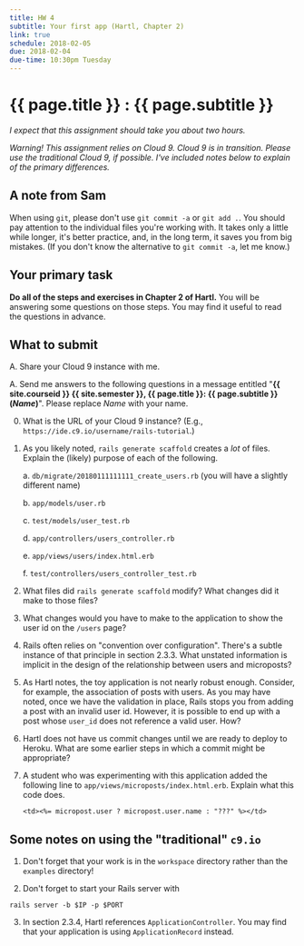 ```yaml
---
title: HW 4
subtitle: Your first app (Hartl, Chapter 2)
link: true
schedule: 2018-02-05
due: 2018-02-04
due-time: 10:30pm Tuesday
---
```

# {{ page.title }} : {{ page.subtitle }}

_I expect that this assignment should take you about two hours._

_Warning!  This assignment relies on Cloud 9.  Cloud 9 is in transition.
Please use the traditional Cloud 9, if possible.  I've included notes
below to explain of the primary differences._

## A note from Sam

When using `git`, please don't use `git commit -a` or `git add .`.  You
should pay attention to the individual files you're working with.  It takes
only a little while longer, it's better practice, and, in the long term,
it saves you from big mistakes.  (If you don't know the alternative to
`git commit -a`, let me know.)

## Your primary task

**Do all of the steps and exercises in Chapter 2 of Hartl.**  You will
be answering some questions on those steps.  You may find it useful to
read the questions in advance.

## What to submit

A. Share your Cloud 9 instance with me.

A. Send me answers to the following questions in a message entitled
"**{{ site.courseid }} {{ site.semester }}, {{ page.title }}: {{
page.subtitle }} (_Name_)**".  Please replace _Name_ with your name.

0. What is the URL of your Cloud 9 instance?  (E.g., 
`https://ide.c9.io/username/rails-tutorial`.)

1. As you likely noted, `rails generate scaffold` creates a *lot* of files.
Explain the (likely) purpose of each of the following.

    a. `db/migrate/20180111111111_create_users.rb` (you will have a slightly different name)

    b. `app/models/user.rb`

    c. `test/models/user_test.rb`

    d. `app/controllers/users_controller.rb`

    e. `app/views/users/index.html.erb`

    f. `test/controllers/users_controller_test.rb`

2. What files did `rails generate scaffold` modify?  What changes did it make
to those files?

3. What changes would you have to make to the application to show the user
id on the `/users` page?

4. Rails often relies on "convention over configuration".  There's a subtle
instance of that principle in section 2.3.3.  What unstated information is
implicit in the design of the relationship between users and microposts?

5. As Hartl notes, the toy application is not nearly robust enough.  Consider,
for example, the association of posts with users.  As you may have noted, once
we have the validation in place, Rails stops you from adding a post with an
invalid user id.  However, it is possible to end up with a post whose `user_id`
does not reference a valid user.  How?

6. Hartl does not have us commit changes until we are ready to deploy to
Heroku.  What are some earlier steps in which a commit might be appropriate?

7. A student who was experimenting with this application added the following
line to `app/views/microposts/index.html.erb`.  Explain what this code does.

    ```
    <td><%= micropost.user ? micropost.user.name : "???" %></td>
    ```

## Some notes on using the "traditional" `c9.io`

1. Don't forget that your work is in the `workspace` directory rather
than the `examples` directory!

2. Don't forget to start your Rails server with 

```
rails server -b $IP -p $PORT
```

3. In section 2.3.4, Hartl references `ApplicationController`.  You may find
that your application is using `ApplicationRecord` instead.

<!-- 
Notes to self

See if they have validated the presence of the content (see Listing 2.16).

-->
